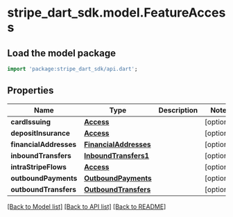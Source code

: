 # stripe_dart_sdk.model.FeatureAccess

## Load the model package
```dart
import 'package:stripe_dart_sdk/api.dart';
```

## Properties
Name | Type | Description | Notes
------------ | ------------- | ------------- | -------------
**cardIssuing** | [**Access**](Access.md) |  | [optional] 
**depositInsurance** | [**Access**](Access.md) |  | [optional] 
**financialAddresses** | [**FinancialAddresses**](FinancialAddresses.md) |  | [optional] 
**inboundTransfers** | [**InboundTransfers1**](InboundTransfers1.md) |  | [optional] 
**intraStripeFlows** | [**Access**](Access.md) |  | [optional] 
**outboundPayments** | [**OutboundPayments**](OutboundPayments.md) |  | [optional] 
**outboundTransfers** | [**OutboundTransfers**](OutboundTransfers.md) |  | [optional] 

[[Back to Model list]](../README.md#documentation-for-models) [[Back to API list]](../README.md#documentation-for-api-endpoints) [[Back to README]](../README.md)


